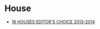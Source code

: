 House
=====
* [16 HOUSES EDITOR'S CHOICE 2013-2014](http://media.daum.net/life/living/photo/newsview?newsId=20141219152413243)
